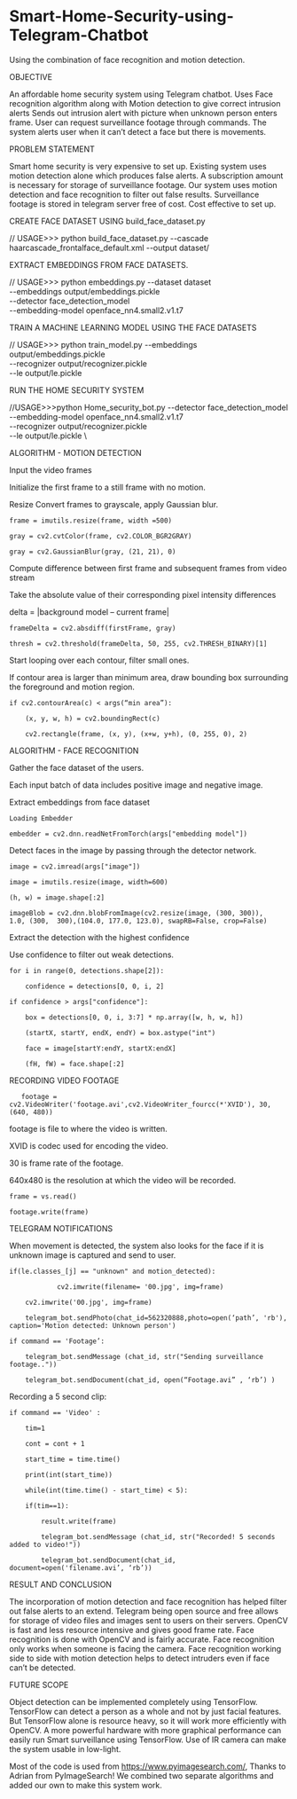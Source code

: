 # Smart-Home-Security-using-Telegram-Chatbot
Using the combination of face recognition and motion detection.

OBJECTIVE

An affordable home security system using Telegram chatbot.
Uses Face recognition algorithm along with Motion detection to give correct intrusion alerts
Sends out intrusion alert with picture when unknown person enters frame.
User can request surveillance footage through commands.
The system alerts user when it can’t detect a face but there is movements.

PROBLEM STATEMENT

Smart home security is very expensive to set up.
Existing system uses motion detection alone which produces false alerts.
A subscription amount is necessary for storage of surveillance footage.
Our system uses motion detection and face recognition to filter out false results.
Surveillance footage is stored in telegram server free of cost.
Cost effective to set up.

CREATE FACE DATASET USING build_face_dataset.py

// USAGE>>>
python build_face_dataset.py --cascade haarcascade_frontalface_default.xml --output dataset/<dataset-name>
  
EXTRACT EMBEDDINGS FROM FACE DATASETS.

// USAGE>>>
python embeddings.py --dataset dataset \
	--embeddings output/embeddings.pickle \
	--detector face_detection_model \
	--embedding-model openface_nn4.small2.v1.t7

TRAIN A MACHINE LEARNING MODEL USING THE FACE DATASETS

// USAGE>>>
python train_model.py --embeddings output/embeddings.pickle \
	--recognizer output/recognizer.pickle \
	--le output/le.pickle
	

RUN THE HOME SECURITY SYSTEM

//USAGE>>>python Home_security_bot.py --detector face_detection_model \
	--embedding-model openface_nn4.small2.v1.t7 \
	--recognizer output/recognizer.pickle \
	--le output/le.pickle \
	
ALGORITHM - MOTION DETECTION

Input the video frames

Initialize the first frame to a still frame with no motion.

Resize Convert frames to grayscale, apply Gaussian blur.

	frame = imutils.resize(frame, width =500) 

	gray = cv2.cvtColor(frame, cv2.COLOR_BGR2GRAY) 

	gray = cv2.GaussianBlur(gray, (21, 21), 0) 
	
Compute difference between first frame and subsequent  frames from video stream

Take the absolute value of their corresponding pixel intensity differences 

delta = |background model – current frame| 

	frameDelta = cv2.absdiff(firstFrame, gray)
	
	thresh = cv2.threshold(frameDelta, 50, 255, cv2.THRESH_BINARY)[1]
	
Start looping over each contour, filter small ones.

If contour area is larger than minimum area, draw bounding box surrounding the foreground and motion region.

	if cv2.contourArea(c) < args(“min area”): 

		(x, y, w, h) = cv2.boundingRect(c) 

		cv2.rectangle(frame, (x, y), (x+w, y+h), (0, 255, 0), 2) 
		
		
ALGORITHM - FACE RECOGNITION


Gather the face dataset of the users.

Each input batch of data includes positive image and negative image.

Extract embeddings from face dataset

	Loading Embedder
	
	embedder = cv2.dnn.readNetFromTorch(args["embedding model"]) 
	
Detect faces in the image by passing through the detector network.

	image = cv2.imread(args["image"]) 

	image = imutils.resize(image, width=600) 

	(h, w) = image.shape[:2] 

	imageBlob = cv2.dnn.blobFromImage(cv2.resize(image, (300, 300)), 	1.0, (300, 	300),(104.0, 177.0, 123.0), swapRB=False, crop=False) 

Extract the detection with the highest confidence 

Use confidence to filter out weak detections.

	for i in range(0, detections.shape[2]): 
	
		confidence = detections[0, 0, i, 2] 

	if confidence > args["confidence"]:
	
		box = detections[0, 0, i, 3:7] * np.array([w, h, w, h]) 
		
		(startX, startY, endX, endY) = box.astype("int") 
		
		face = image[startY:endY, startX:endX] 
		
		(fH, fW) = face.shape[:2] 
		
RECORDING VIDEO FOOTAGE

       footage = cv2.VideoWriter('footage.avi',cv2.VideoWriter_fourcc(*'XVID'), 30, (640, 480)) 

footage is file to where the video is written.

XVID is codec used for encoding the video.

30 is frame rate of the footage.

640x480 is the resolution at which the video will be recorded.

	frame = vs.read() 

	footage.write(frame)  
	
TELEGRAM NOTIFICATIONS

When movement is detected, the system also looks for the face if it is unknown image is captured and send to user.

	if(le.classes_[j] == "unknown" and motion_detected):
	
                cv2.imwrite(filename= '00.jpg', img=frame) 
			  
		cv2.imwrite('00.jpg', img=frame) 
		
		telegram_bot.sendPhoto(chat_id=562320888,photo=open(‘path’, 'rb'), caption='Motion detected: Unknown person') 
		
	if command == 'Footage’: 
	
		telegram_bot.sendMessage (chat_id, str("Sending surveillance footage..")) 
	
		telegram_bot.sendDocument(chat_id, open(“Footage.avi” , ‘rb’) ) 
		
Recording a 5 second clip:

	if command == 'Video' : 
	
		tim=1 
		
		cont = cont + 1 
		
		start_time = time.time() 
		
		print(int(start_time)) 
		
		while(int(time.time() - start_time) < 5): 
		
		if(tim==1): 
		
			result.write(frame) 
			
			telegram_bot.sendMessage (chat_id, str("Recorded! 5 seconds added to video!")) 
			
			telegram_bot.sendDocument(chat_id, document=open('filename.avi’, ‘rb’)) 
			
RESULT AND CONCLUSION

The incorporation of motion detection and face recognition has helped filter out false alerts to an extend.
Telegram being open source and free allows for storage of video files and images sent to users on their servers.
OpenCV is fast and less resource intensive and gives good frame rate.
Face recognition is done with OpenCV and is fairly accurate.
Face recognition only works when someone is facing the camera.
Face recognition working side to side with motion detection helps to detect intruders even if face can’t be detected. 


FUTURE SCOPE

Object detection can be implemented completely using TensorFlow.
TensorFlow can detect a person as a whole and not by just facial features.
But TensorFlow alone is resource heavy, so it will work more efficiently with OpenCV.
A more powerful hardware with more graphical performance can easily run Smart surveillance using TensorFlow.
Use of IR camera can make the system usable in low-light.

			



		
		

































































































































































Most of the code is used from https://www.pyimagesearch.com/, Thanks to Adrian from PyImageSearch!
We combined two separate algorithms and added our own to make this system work.





